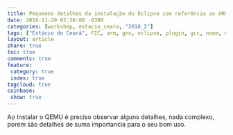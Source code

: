 ```yaml
---
title: Pequenos detalhes da instalação do Eclipse com referência ao ARM GNU Eclipse
date: 2016-11-29 02:30:00 -0300
categories: [workshop, estacio_ceara, "2016_2"]
tags: ["Estácio do Ceará", FIC, arm, gnu, eclipse, plugin, gcc, none, eabi, Workshop, instalação]
layout: article
share: true
toc: true
comments: true
feature:
 category: true
 index: true
tagcloud: true
coinbase:
 show: true
---
```


Ao Instalar o QEMU é preciso observar alguns detalhes, nada complexo, porém são detalhes de suma importancia para o seu bom uso.

<!--more-->





 
